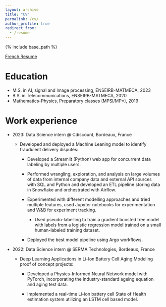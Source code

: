 ```yaml
---
layout: archive
title: "CV"
permalink: /cv/
author_profile: true
redirect_from:
  - /resume
---
```


{% include base_path %}

[French Resume](/Resumes/Cv_fr.pdf)

Education
======
* M.S. in AI, signal and Image processing, ENSEIRB-MATMECA, 2023
* B.S. in Telecommunications, ENSEIRB-MATMECA, 2020
* Mathematics-Physics, Preparatory classes (MPSI/MP*), 2019

Work experience
======
* 2023: Data Science intern @ Cdiscount, Bordeaux, France 
  * Developed and deployed a Machine Leaning model to identify fraudulent delivery disputes:
    * Developed a Streamlit (Python) web app for concurrent data labeling by multiple users.
    * Performed wrangling, exploration, and analysis on large volumes of data from internal company data and external API
  sources with SQL and Python and developed an ETL pipeline storing data in Snowflake and orchestrated with Airflow.
    * Experimented with different modelling approaches and tried multiple features, used Jupyter notebooks for experimentation and W&B for experiment tracking.

      * Used pseudo-labelling to train a gradient boosted tree model with labels from a logistic regression model trained on a small human-labeled training dataset.

    * Deployed the best model pipeline using Argo workflows.

* 2022: Data Science intern @ SERMA Technologies, Bordeaux, France
  * Deep Learning Applications in Li-Ion Battery Cell Aging Modeling proof of concept projects:
    * Developed a Physics-Informed Neural Network model with PyTorch, incorporating the industry-standard ageing equation and aging test data. 

    * Implemented a real-time Li-ion battery cell State of Health estimation system utilizing an LSTM cell based model.